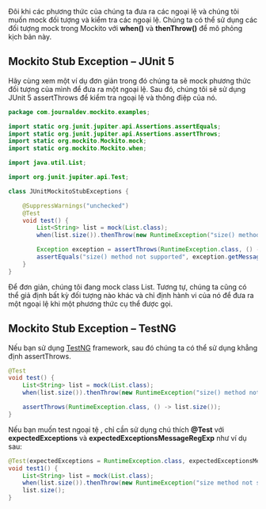 Đôi khi các phương thức của chúng ta đưa ra các ngoại lệ và chúng tôi muốn mock đối tượng và kiểm tra các ngoại lệ. Chúng ta có thể sử dụng các đối tượng mock trong Mockito với **when()** và **thenThrow()** để mô phỏng kịch bản này.

## Mockito Stub Exception – JUnit 5

Hãy cùng xem một ví dụ đơn giản trong đó chúng ta sẽ mock phương thức đối tượng của mình để đưa ra một ngoại lệ. Sau đó, chúng tôi sẽ sử dụng JUnit 5 assertThrows để kiểm tra ngoại lệ và thông điệp của nó.

~~~java
package com.journaldev.mockito.examples;

import static org.junit.jupiter.api.Assertions.assertEquals;
import static org.junit.jupiter.api.Assertions.assertThrows;
import static org.mockito.Mockito.mock;
import static org.mockito.Mockito.when;

import java.util.List;

import org.junit.jupiter.api.Test;

class JUnitMockitoStubExceptions {

	@SuppressWarnings("unchecked")
	@Test
	void test() {
		List<String> list = mock(List.class);
		when(list.size()).thenThrow(new RuntimeException("size() method not supported"));

		Exception exception = assertThrows(RuntimeException.class, () -> list.size());
		assertEquals("size() method not supported", exception.getMessage());
	}
}
~~~

Để đơn giản, chúng tôi đang mock class List. Tương tự, chúng ta cũng có thể giả định bất kỳ đối tượng nào khác và chỉ định hành vi của nó để đưa ra một ngoại lệ khi một phương thức cụ thể được gọi.

## Mockito Stub Exception – TestNG
Nếu bạn sử dụng [TestNG](https://www.journaldev.com/21219/testng-tutorial) framework, 
sau đó chúng ta có thể sử dụng khẳng định assertThrows.
~~~java
@Test
void test() {
	List<String> list = mock(List.class);
	when(list.size()).thenThrow(new RuntimeException("size() method not supported"));

	assertThrows(RuntimeException.class, () -> list.size());
}
~~~
Nếu bạn muốn test ngoại tệ , chỉ cần sử dụng chú thích **@Test** với **expectedExceptions** và **expectedExceptionsMessageRegExp** như ví dụ sau:
~~~java
@Test(expectedExceptions = RuntimeException.class, expectedExceptionsMessageRegExp = "size method not supported")
void test1() {
	List<String> list = mock(List.class);
	when(list.size()).thenThrow(new RuntimeException("size method not supported"));
	list.size();
}
~~~
